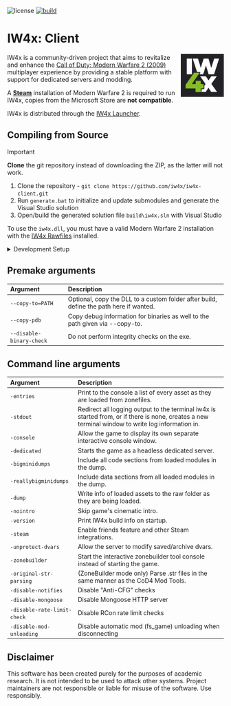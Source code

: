 ![license](https://img.shields.io/github/license/iw4x/iw4x-client.svg)
[![build](https://github.com/iw4x/iw4x-client/actions/workflows/build.yml/badge.svg?branch=develop)](https://github.com/iw4x/iw4x-client/actions)

# IW4x: Client

<img src=".github/assets/readme/icon.png" align="right" width="100" height="100">

IW4x is a community-driven project that aims to revitalize and enhance the [Call of Duty: Modern Warfare 2 (2009)](https://store.steampowered.com/app/10180/Call_of_Duty_Modern_Warfare_2_2009/) multiplayer experience by providing a stable platform with support for dedicated servers and modding.

A [__Steam__](https://store.steampowered.com/app/10180/Call_of_Duty_Modern_Warfare_2_2009/) installation of Modern Warfare 2 is required to run IW4x, copies from the Microsoft Store are **not compatible**.

IW4x is distributed through the [IW4x Launcher](https://github.com/iw4x/launcher).

## Compiling from Source

> [!IMPORTANT]
> **Clone** the git repository instead of downloading the ZIP, as the latter will not work.

1. Clone the repository - `git clone https://github.com/iw4x/iw4x-client.git`
2. Run `generate.bat` to initialize and update submodules and generate the Visual Studio solution
3. Open/build the generated solution file `build\iw4x.sln` with Visual Studio

To use the `iw4x.dll`, you must have a valid Modern Warfare 2 installation with the [IW4x Rawfiles](https://github.com/iw4x/iw4x-rawfiles) installed.

<details>
<summary>Development Setup</summary>

### Build to MW2 Directory

1. Right-click the IW4x solution in Visual Studio
2. Select Properties
3. Set the output directory to your MW2 install path

![](.github/assets/readme/output_directory.png)

### Setup Debugger

1. Right-click the IW4x solution in Visual Studio
2. Select Properties
3. Select Debugging
4. Set the Command value to the path of your `iw4x.exe` inside your MW2 game files

> Tip:
> - Switch to Windowed mode in-game, as breakpoints will lock the window.
> - Pressing `F5` will launch the game and attach the debugger.
> - The default hotkey for stopping the debugger is `Shift+F5`.

![](.github/assets/readme/debug_command.png)
</details>

## Premake arguments

| Argument                    | Description                                    |
|:----------------------------|:-----------------------------------------------|
| `--copy-to=PATH`            | Optional, copy the DLL to a custom folder after build, define the path here if wanted. |
| `--copy-pdb`                | Copy debug information for binaries as well to the path given via --copy-to. |
| `--disable-binary-check`    | Do not perform integrity checks on the exe. |

## Command line arguments

| Argument                | Description                                    |
|:------------------------|:-----------------------------------------------|
| `-entries`              | Print to the console a list of every asset as they are loaded from zonefiles. |
| `-stdout`               | Redirect all logging output to the terminal iw4x is started from, or if there is none, creates a new terminal window to write log information in. |
| `-console`              | Allow the game to display its own separate interactive console window. |
| `-dedicated`            | Starts the game as a headless dedicated server. |
| `-bigminidumps`         | Include all code sections from loaded modules in the dump. |
| `-reallybigminidumps`   | Include data sections from all loaded modules in the dump. |
| `-dump`                 | Write info of loaded assets to the raw folder as they are being loaded. |
| `-nointro`              | Skip game's cinematic intro.                   |
| `-version`              | Print IW4x build info on startup.              |
| `-steam`                | Enable friends feature and other Steam integrations. |
| `-unprotect-dvars`      | Allow the server to modify saved/archive dvars. |
| `-zonebuilder`          | Start the interactive zonebuilder tool console instead of starting the game. |
| `-original-str-parsing` | (ZoneBuilder mode only) Parse .str files in the same manner as the CoD4 Mod Tools. |
| `-disable-notifies`     | Disable "Anti-CFG" checks |
| `-disable-mongoose`     | Disable Mongoose HTTP server |
| `-disable-rate-limit-check` | Disable RCon rate limit checks |
| `-disable-mod-unloading` | Disable automatic mod (fs_game) unloading when disconnecting |

## Disclaimer

This software has been created purely for the purposes of
academic research. It is not intended to be used to attack
other systems. Project maintainers are not responsible or
liable for misuse of the software. Use responsibly.
